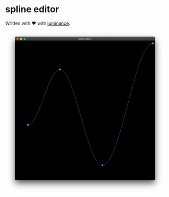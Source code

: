 # spline editor

Written with ❤️ with [luminance].

![](doc/imgs/front.png)

[luminance]: https://crates.io/crates/luminance
